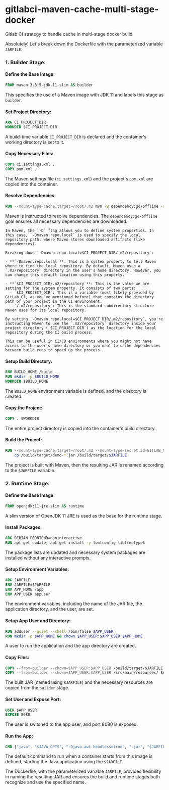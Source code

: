 # gitlabci-maven-cache-multi-stage-docker
Gitlab CI strategy to handle cache in multi-stage docker build

Absolutely! Let's break down the Dockerfile with the parameterized variable `JARFILE`:

### 1. **Builder Stage**:

#### Define the Base Image:
```Dockerfile
FROM maven:3.8.5-jdk-11-slim AS builder
```
This specifies the use of a Maven image with JDK 11 and labels this stage as `builder`.

#### Set Project Directory:
```Dockerfile
ARG CI_PROJECT_DIR
WORKDIR $CI_PROJECT_DIR
```
A build-time variable `CI_PROJECT_DIR` is declared and the container's working directory is set to it.

#### Copy Necessary Files:
```Dockerfile
COPY ci.settings.xml .
COPY pom.xml .
```
The Maven settings file (`ci.settings.xml`) and the project's `pom.xml` are copied into the container.

#### Resolve Dependencies:
```Dockerfile
RUN --mount=type=cache,target=/root/.m2 mvn -B dependency:go-offline -s ci.settings.xml -Dmaven.repo.local=$CI_PROJECT_DIR/.m2/repository
```
Maven is instructed to resolve dependencies. The `dependency:go-offline` goal ensures all necessary dependencies are downloaded.

```
In Maven, the `-D` flag allows you to define system properties. In this case, `-Dmaven.repo.local` is used to specify the local repository path, where Maven stores downloaded artifacts (like dependencies).

Breaking down `-Dmaven.repo.local=$CI_PROJECT_DIR/.m2/repository`:

- **`-Dmaven.repo.local`**: This is a system property to tell Maven where to find the local repository. By default, Maven uses a `.m2/repository` directory in the user's home directory. However, you can change this default location using this property.

- **`$CI_PROJECT_DIR/.m2/repository`**: This is the value we are setting for the system property. It consists of two parts:
  - `$CI_PROJECT_DIR`: This is a variable (most likely provided by GitLab CI, as you've mentioned before) that contains the directory path of your project in the CI environment.
  - `/.m2/repository`: This is the standard subdirectory structure Maven uses for its local repository.

By setting `-Dmaven.repo.local=$CI_PROJECT_DIR/.m2/repository`, you're instructing Maven to use the `.m2/repository` directory inside your project directory (`$CI_PROJECT_DIR`) as the location for the local repository during the CI build process.

This can be useful in CI/CD environments where you might not have access to the user's home directory or you want to cache dependencies between build runs to speed up the process.

```

#### Setup Build Directory:
```Dockerfile
ENV BUILD_HOME /build
RUN mkdir -p $BUILD_HOME
WORKDIR $BUILD_HOME
```
The `BUILD_HOME` environment variable is defined, and the directory is created.

#### Copy the Project:
```Dockerfile
COPY . $WORKDIR
```
The entire project directory is copied into the container's build directory.

#### Build the Project:
```Dockerfile
RUN --mount=type=cache,target=/root/.m2 --mount=type=secret,id=GITLAB_MAVEN_TOKEN ./run-maven.sh && \
    cp /build/target/demo-*.jar /build/target/$JARFILE
```
The project is built with Maven, then the resulting JAR is renamed according to the `$JARFILE` variable.

### 2. **Runtime Stage**:

#### Define the Base Image:
```Dockerfile
FROM openjdk:11-jre-slim AS runtime
```
A slim version of OpenJDK 11 JRE is used as the base for the runtime stage.

#### Install Packages:
```Dockerfile
ARG DEBIAN_FRONTEND=noninteractive
RUN apt-get update; apt-get install -y fontconfig libfreetype6
```
The package lists are updated and necessary system packages are installed without any interactive prompts.

#### Setup Environment Variables:
```Dockerfile
ARG JARFILE
ENV JARFILE=$JARFILE
ENV APP_HOME /app
ENV APP_USER appuser
```
The environment variables, including the name of the JAR file, the application directory, and the user, are set.

#### Setup App User and Directory:
```Dockerfile
RUN adduser --quiet --shell /bin/false $APP_USER
RUN mkdir -p $APP_HOME && chown $APP_USER:$APP_USER $APP_HOME
```
A user to run the application and the app directory are created.

#### Copy Files:
```Dockerfile
COPY --from=builder --chown=$APP_USER:$APP_USER /build/target/$JARFILE $APP_HOME
COPY --from=builder --chown=$APP_USER:$APP_USER /src/main/resources/ $APP_HOME/src/main/resources/
```
The built JAR (named using `$JARFILE`) and the necessary resources are copied from the `builder` stage.

#### Set User and Expose Port:
```Dockerfile
USER $APP_USER
EXPOSE 8080
```
The user is switched to the app user, and port 8080 is exposed.

#### Run the App:
```Dockerfile
CMD ["java", "$JAVA_OPTS", "-Djava.awt.headless=true", "-jar", "$JARFILE"]
```
The default command to run when a container starts from this image is defined, starting the Java application using the `$JARFILE`.

The Dockerfile, with the parameterized variable `JARFILE`, provides flexibility in naming the resulting JAR and ensures the build and runtime stages both recognize and use the specified name.
